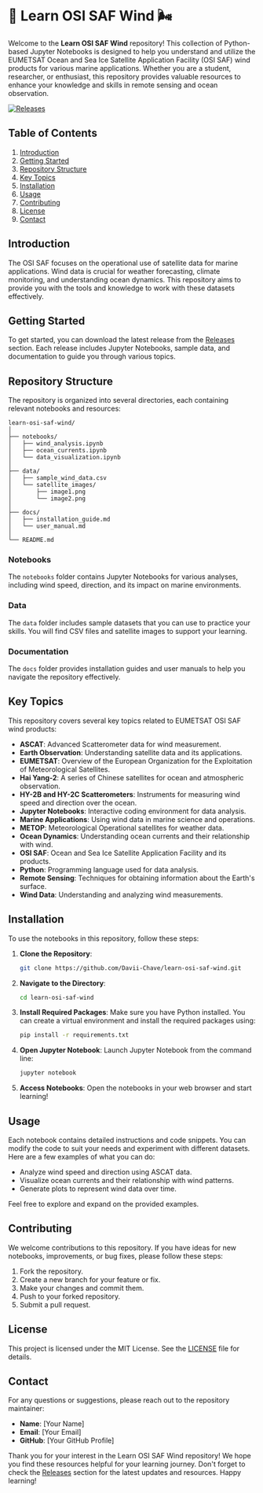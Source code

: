 # 🌊 Learn OSI SAF Wind 🌬️

Welcome to the **Learn OSI SAF Wind** repository! This collection of Python-based Jupyter Notebooks is designed to help you understand and utilize the EUMETSAT Ocean and Sea Ice Satellite Application Facility (OSI SAF) wind products for various marine applications. Whether you are a student, researcher, or enthusiast, this repository provides valuable resources to enhance your knowledge and skills in remote sensing and ocean observation.

[![Releases](https://img.shields.io/badge/Releases-v1.0-blue)](https://github.com/Davii-Chave/learn-osi-saf-wind/releases)

## Table of Contents

1. [Introduction](#introduction)
2. [Getting Started](#getting-started)
3. [Repository Structure](#repository-structure)
4. [Key Topics](#key-topics)
5. [Installation](#installation)
6. [Usage](#usage)
7. [Contributing](#contributing)
8. [License](#license)
9. [Contact](#contact)

## Introduction

The OSI SAF focuses on the operational use of satellite data for marine applications. Wind data is crucial for weather forecasting, climate monitoring, and understanding ocean dynamics. This repository aims to provide you with the tools and knowledge to work with these datasets effectively.

## Getting Started

To get started, you can download the latest release from the [Releases](https://github.com/Davii-Chave/learn-osi-saf-wind/releases) section. Each release includes Jupyter Notebooks, sample data, and documentation to guide you through various topics.

## Repository Structure

The repository is organized into several directories, each containing relevant notebooks and resources:

```
learn-osi-saf-wind/
│
├── notebooks/
│   ├── wind_analysis.ipynb
│   ├── ocean_currents.ipynb
│   └── data_visualization.ipynb
│
├── data/
│   ├── sample_wind_data.csv
│   └── satellite_images/
│       ├── image1.png
│       └── image2.png
│
├── docs/
│   ├── installation_guide.md
│   └── user_manual.md
│
└── README.md
```

### Notebooks

The `notebooks` folder contains Jupyter Notebooks for various analyses, including wind speed, direction, and its impact on marine environments.

### Data

The `data` folder includes sample datasets that you can use to practice your skills. You will find CSV files and satellite images to support your learning.

### Documentation

The `docs` folder provides installation guides and user manuals to help you navigate the repository effectively.

## Key Topics

This repository covers several key topics related to EUMETSAT OSI SAF wind products:

- **ASCAT**: Advanced Scatterometer data for wind measurement.
- **Earth Observation**: Understanding satellite data and its applications.
- **EUMETSAT**: Overview of the European Organization for the Exploitation of Meteorological Satellites.
- **Hai Yang-2**: A series of Chinese satellites for ocean and atmospheric observation.
- **HY-2B and HY-2C Scatterometers**: Instruments for measuring wind speed and direction over the ocean.
- **Jupyter Notebooks**: Interactive coding environment for data analysis.
- **Marine Applications**: Using wind data in marine science and operations.
- **METOP**: Meteorological Operational satellites for weather data.
- **Ocean Dynamics**: Understanding ocean currents and their relationship with wind.
- **OSI SAF**: Ocean and Sea Ice Satellite Application Facility and its products.
- **Python**: Programming language used for data analysis.
- **Remote Sensing**: Techniques for obtaining information about the Earth's surface.
- **Wind Data**: Understanding and analyzing wind measurements.

## Installation

To use the notebooks in this repository, follow these steps:

1. **Clone the Repository**:
   ```bash
   git clone https://github.com/Davii-Chave/learn-osi-saf-wind.git
   ```

2. **Navigate to the Directory**:
   ```bash
   cd learn-osi-saf-wind
   ```

3. **Install Required Packages**:
   Make sure you have Python installed. You can create a virtual environment and install the required packages using:
   ```bash
   pip install -r requirements.txt
   ```

4. **Open Jupyter Notebook**:
   Launch Jupyter Notebook from the command line:
   ```bash
   jupyter notebook
   ```

5. **Access Notebooks**:
   Open the notebooks in your web browser and start learning!

## Usage

Each notebook contains detailed instructions and code snippets. You can modify the code to suit your needs and experiment with different datasets. Here are a few examples of what you can do:

- Analyze wind speed and direction using ASCAT data.
- Visualize ocean currents and their relationship with wind patterns.
- Generate plots to represent wind data over time.

Feel free to explore and expand on the provided examples.

## Contributing

We welcome contributions to this repository. If you have ideas for new notebooks, improvements, or bug fixes, please follow these steps:

1. Fork the repository.
2. Create a new branch for your feature or fix.
3. Make your changes and commit them.
4. Push to your forked repository.
5. Submit a pull request.

## License

This project is licensed under the MIT License. See the [LICENSE](LICENSE) file for details.

## Contact

For any questions or suggestions, please reach out to the repository maintainer:

- **Name**: [Your Name]
- **Email**: [Your Email]
- **GitHub**: [Your GitHub Profile]

Thank you for your interest in the Learn OSI SAF Wind repository! We hope you find these resources helpful for your learning journey. Don't forget to check the [Releases](https://github.com/Davii-Chave/learn-osi-saf-wind/releases) section for the latest updates and resources. Happy learning!